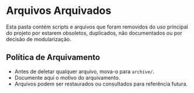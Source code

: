 # Arquivos Arquivados

Esta pasta contém scripts e arquivos que foram removidos do uso principal do projeto por estarem obsoletos, duplicados, não documentados ou por decisão de modularização.

## Política de Arquivamento
- Antes de deletar qualquer arquivo, mova-o para `archive/`.
- Documente aqui o motivo do arquivamento.
- Arquivos podem ser restaurados ou consultados para referência futura.
